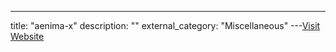 ---
title: "aenima-x"
description: ""
external_category: "Miscellaneous"
---[Visit Website](https://github.com/aenima-x)

